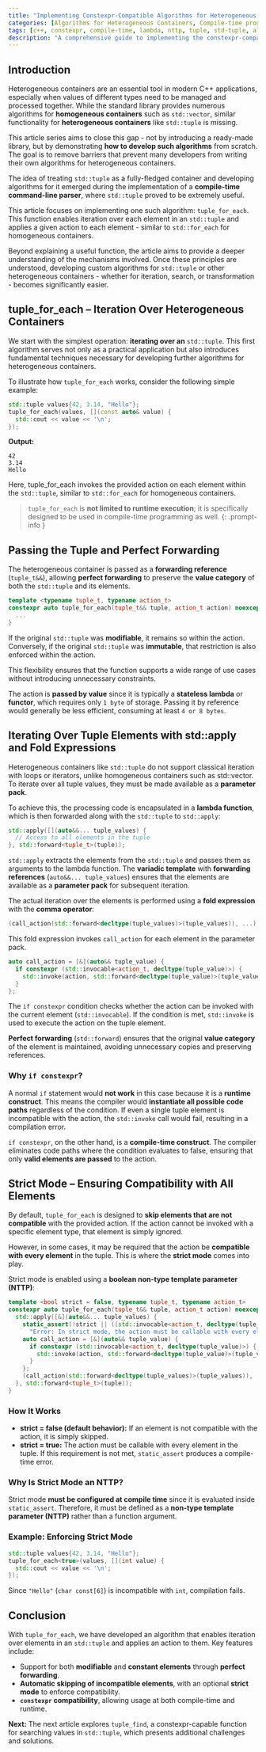 ```yaml
---
title: "Implementing Constexpr-Compatible Algorithms for Heterogeneous Containers – Part 1: 'tuple_for_each'"
categories: [Algorithms for Heterogeneous Containers, Compile-time programming]
tags: [c++, constexpr, compile-time, lambda, nttp, tuple, std-tuple, algorithms, heterogeneous-containers, tuple-for-each, std-apply, perfect-forwarding, fold-expressions, parameter-pack, variadic-template, forwarding-reference, comma-operator, if-constexpr, std-invoke, value-category, static_assert]
description: "A comprehensive guide to implementing the constexpr-compatible algorithm 'tuple_for_each' for heterogeneous containers using modern C++."
---
```


## Introduction

Heterogeneous containers are an essential tool in modern C++ applications, especially when values of different types need to be managed and processed together. While the standard library provides numerous algorithms for **homogeneous containers** such as `std::vector`, similar functionality for **heterogeneous containers** like `std::tuple` is missing.

This article series aims to close this gap - not by introducing a ready-made library, but by demonstrating **how to develop such algorithms** from scratch. The goal is to remove barriers that prevent many developers from writing their own algorithms for heterogeneous containers.

The idea of treating `std::tuple` as a fully-fledged container and developing algorithms for it emerged during the implementation of a **compile-time command-line parser**, where `std::tuple` proved to be extremely useful.

This article focuses on implementing one such algorithm: `tuple_for_each`. This function enables iteration over each element in an `std::tuple` and applies a given action to each element - similar to `std::for_each` for homogeneous containers.

Beyond explaining a useful function, the article aims to provide a deeper understanding of the mechanisms involved. Once these principles are understood, developing custom algorithms for `std::tuple` or other heterogeneous containers - whether for iteration, search, or transformation - becomes significantly easier.

## tuple_for_each – Iteration Over Heterogeneous Containers

We start with the simplest operation: **iterating over an** `std::tuple`. This first algorithm serves not only as a practical application but also introduces fundamental techniques necessary for developing further algorithms for heterogeneous containers.

To illustrate how `tuple_for_each` works, consider the following simple example:

```c++
std::tuple values{42, 3.14, "Hello"};
tuple_for_each(values, [](const auto& value) {
  std::cout << value << '\n';
});
```
**Output:**
```
42
3.14
Hello
```

Here, tuple_for_each invokes the provided action on each element within the `std::tuple`, similar to `std::for_each` for homogeneous containers.

> `tuple_for_each` is **not limited to runtime execution**; it is specifically designed to be used in compile-time programming as well.
  {: .prompt-info }

## Passing the Tuple and Perfect Forwarding

The heterogeneous container is passed as a **forwarding reference** (`tuple_t&&`), allowing **perfect forwarding** to preserve the **value category** of both the `std::tuple` and its elements.

```c++
template <typename tuple_t, typename action_t>
constexpr auto tuple_for_each(tuple_t&& tuple, action_t action) noexcept {
  ...
}
```

If the original `std::tuple` was **modifiable**, it remains so within the action. Conversely, if the original `std::tuple` was **immutable**, that restriction is also enforced within the action.

This flexibility ensures that the function supports a wide range of use cases without introducing unnecessary constraints.

The action is **passed by value** since it is typically a **stateless lambda** or **functor**, which requires only `1 byte` of storage. Passing it by reference would generally be less efficient, consuming at least `4 or 8 bytes`.

## Iterating Over Tuple Elements with std::apply and Fold Expressions

Heterogeneous containers like `std::tuple` do not support classical iteration with loops or iterators, unlike homogeneous containers such as std::vector. To iterate over all tuple values, they must be made available as a **parameter pack**.

To achieve this, the processing code is encapsulated in a **lambda function**, which is then forwarded along with the `std::tuple` to `std::apply`:

```c++
std::apply([](auto&&... tuple_values) {
  // Access to all elements in the tuple
}, std::forward<tuple_t>(tuple));
```

`std::apply` extracts the elements from the `std::tuple` and passes them as arguments to the lambda function. The **variadic template** with **forwarding references** (`auto&&... tuple_values`) ensures that the elements are available as a **parameter pack** for subsequent iteration.

The actual iteration over the elements is performed using a **fold expression** with the **comma operator**:

```c++
(call_action(std::forward<decltype(tuple_values)>(tuple_values)), ...);
```

This fold expression invokes `call_action` for each element in the parameter pack.

```c++
auto call_action = [&](auto&& tuple_value) {
  if constexpr (std::invocable<action_t, decltype(tuple_value)>) {
    std::invoke(action, std::forward<decltype(tuple_value)>(tuple_value));
  }
};
```

The `if constexpr` condition checks whether the action can be invoked with the current element (`std::invocable`). If the condition is met, `std::invoke` is used to execute the action on the tuple element.

**Perfect forwarding** (`std::forward`) ensures that the original **value category** of the element is maintained, avoiding unnecessary copies and preserving references.

### Why `if constexpr`?

A normal `if` statement would **not work** in this case because it is a **runtime construct**. This means the compiler would **instantiate all possible code paths** regardless of the condition. If even a single tuple element is incompatible with the action, the `std::invoke` call would fail, resulting in a compilation error.

`if constexpr`, on the other hand, is a **compile-time construct**. The compiler eliminates code paths where the condition evaluates to false, ensuring that only **valid elements are passed** to the action.

## Strict Mode – Ensuring Compatibility with All Elements

By default, `tuple_for_each` is designed to **skip elements that are not compatible** with the provided action. If the action cannot be invoked with a specific element type, that element is simply ignored.

However, in some cases, it may be required that the action be **compatible with every element** in the tuple. This is where the **strict mode** comes into play.

Strict mode is enabled using a **boolean non-type template parameter (NTTP)**:

```c++
template <bool strict = false, typename tuple_t, typename action_t>
constexpr auto tuple_for_each(tuple_t&& tuple, action_t action) noexcept {
  std::apply([&](auto&&... tuple_values) {
    static_assert(!strict || ((std::invocable<action_t, decltype(tuple_values)>) && ...),
      "Error: In strict mode, the action must be callable with every element in the tuple.");
    auto call_action = [&](auto&& tuple_value) {
      if constexpr (std::invocable<action_t, decltype(tuple_value)>) {
        std::invoke(action, std::forward<decltype(tuple_value)>(tuple_value));
      } 
    };
    (call_action(std::forward<decltype(tuple_values)>(tuple_values)), ...);    
  }, std::forward<tuple_t>(tuple));
}
```

### How It Works

* **strict = false (default behavior):** If an element is not compatible with the action, it is simply skipped. 
* **strict = true:** The action must be callable with every element in the tuple. If this requirement is not met, `static_assert` produces a compile-time error. 

### Why Is Strict Mode an NTTP?

Strict mode **must be configured at compile time** since it is evaluated inside `static_assert`. Therefore, it must be defined as a **non-type template parameter (NTTP)** rather than a function argument.

### Example: Enforcing Strict Mode

```c++
std::tuple values{42, 3.14, "Hello"};
tuple_for_each<true>(values, [](int value) {
  std::cout << value << '\n';
});
```

Since `"Hello"` (`char const[6]`) is incompatible with `int`, compilation fails.

## Conclusion

With `tuple_for_each`, we have developed an algorithm that enables iteration over elements in an `std::tuple` and applies an action to them. Key features include:

* Support for both **modifiable** and **constant elements** through **perfect forwarding**. 
* **Automatic skipping of incompatible elements**, with an optional **strict mode** to enforce compatibility. 
* **`constexpr` compatibility**, allowing usage at both compile-time and runtime. 

**Next:** The next article explores `tuple_find`, a constexpr-capable function for searching values in `std::tuple`, which presents additional challenges and solutions.







